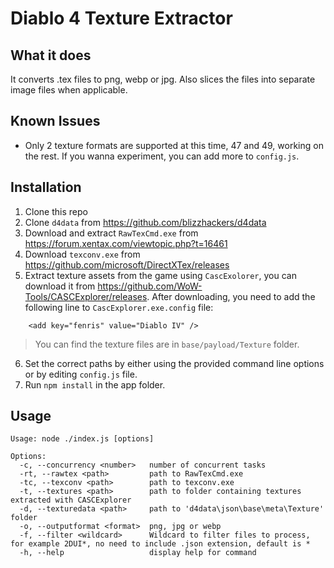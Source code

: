 # Diablo 4 Texture Extractor

## What it does

It converts .tex files to png, webp or jpg. Also slices the files into separate image files when applicable.

## Known Issues

- Only 2 texture formats are supported at this time, 47 and 49, working on the rest. If you wanna experiment, you can add more to `config.js`.

## Installation

1. Clone this repo
2. Clone `d4data` from https://github.com/blizzhackers/d4data
3. Download and extract `RawTexCmd.exe` from https://forum.xentax.com/viewtopic.php?t=16461
4. Download `texconv.exe` from https://github.com/microsoft/DirectXTex/releases
5. Extract texture assets from the game using `CascExolorer`, you can download it from https://github.com/WoW-Tools/CASCExplorer/releases. After downloading, you need to add the following line to `CascExplorer.exe.config` file:

```
    <add key="fenris" value="Diablo IV" />
```

> You can find the texture files are in `base/payload/Texture` folder.

6. Set the correct paths by either using the provided command line options or by editing `config.js` file.
7. Run `npm install` in the app folder.


## Usage

```
Usage: node ./index.js [options]

Options:
  -c, --concurrency <number>   number of concurrent tasks
  -rt, --rawtex <path>         path to RawTexCmd.exe
  -tc, --texconv <path>        path to texconv.exe
  -t, --textures <path>        path to folder containing textures extracted with CASCExplorer
  -d, --texturedata <path>     path to 'd4data\json\base\meta\Texture' folder
  -o, --outputformat <format>  png, jpg or webp
  -f, --filter <wildcard>      Wildcard to filter files to process, for example 2DUI*, no need to include .json extension, default is *
  -h, --help                   display help for command
```